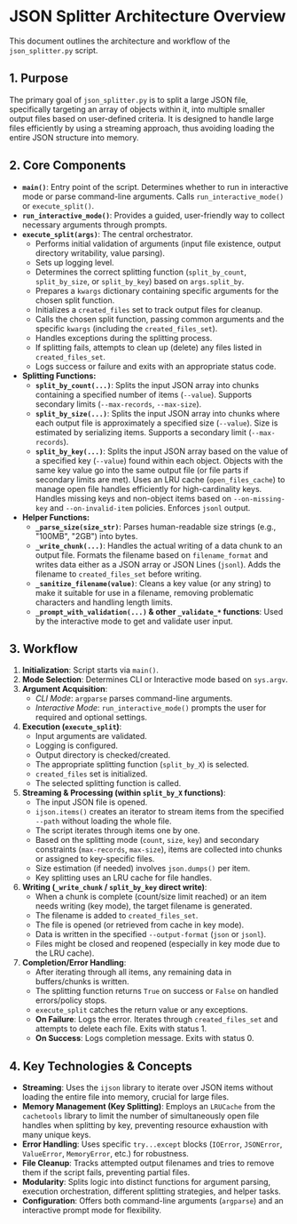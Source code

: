 # JSON Splitter Architecture Overview

This document outlines the architecture and workflow of the `json_splitter.py` script.

## 1. Purpose

The primary goal of `json_splitter.py` is to split a large JSON file, specifically targeting an array of objects within it, into multiple smaller output files based on user-defined criteria. It is designed to handle large files efficiently by using a streaming approach, thus avoiding loading the entire JSON structure into memory.

## 2. Core Components

-   **`main()`**: Entry point of the script. Determines whether to run in interactive mode or parse command-line arguments. Calls `run_interactive_mode()` or `execute_split()`.
-   **`run_interactive_mode()`**: Provides a guided, user-friendly way to collect necessary arguments through prompts.
-   **`execute_split(args)`**: The central orchestrator.
    -   Performs initial validation of arguments (input file existence, output directory writability, value parsing).
    -   Sets up logging level.
    -   Determines the correct splitting function (`split_by_count`, `split_by_size`, or `split_by_key`) based on `args.split_by`.
    -   Prepares a `kwargs` dictionary containing specific arguments for the chosen split function.
    -   Initializes a `created_files` set to track output files for cleanup.
    -   Calls the chosen split function, passing common arguments and the specific `kwargs` (including the `created_files_set`).
    -   Handles exceptions during the splitting process.
    -   If splitting fails, attempts to clean up (delete) any files listed in `created_files_set`.
    -   Logs success or failure and exits with an appropriate status code.
-   **Splitting Functions:**
    -   **`split_by_count(...)`**: Splits the input JSON array into chunks containing a specified number of items (`--value`). Supports secondary limits (`--max-records`, `--max-size`).
    -   **`split_by_size(...)`**: Splits the input JSON array into chunks where each output file is approximately a specified size (`--value`). Size is estimated by serializing items. Supports a secondary limit (`--max-records`).
    -   **`split_by_key(...)`**: Splits the input JSON array based on the value of a specified key (`--value`) found within each object. Objects with the same key value go into the same output file (or file parts if secondary limits are met). Uses an LRU cache (`open_files_cache`) to manage open file handles efficiently for high-cardinality keys. Handles missing keys and non-object items based on `--on-missing-key` and `--on-invalid-item` policies. Enforces `jsonl` output.
-   **Helper Functions:**
    -   **`_parse_size(size_str)`**: Parses human-readable size strings (e.g., "100MB", "2GB") into bytes.
    -   **`_write_chunk(...)`**: Handles the actual writing of a data chunk to an output file. Formats the filename based on `filename_format` and writes data either as a JSON array or JSON Lines (`jsonl`). Adds the filename to `created_files_set` before writing.
    -   **`_sanitize_filename(value)`**: Cleans a key value (or any string) to make it suitable for use in a filename, removing problematic characters and handling length limits.
    -   **`_prompt_with_validation(...)` & other `_validate_*` functions**: Used by the interactive mode to get and validate user input.

## 3. Workflow

1.  **Initialization**: Script starts via `main()`.
2.  **Mode Selection**: Determines CLI or Interactive mode based on `sys.argv`.
3.  **Argument Acquisition**:
    -   *CLI Mode*: `argparse` parses command-line arguments.
    -   *Interactive Mode*: `run_interactive_mode()` prompts the user for required and optional settings.
4.  **Execution (`execute_split`)**:
    -   Input arguments are validated.
    -   Logging is configured.
    -   Output directory is checked/created.
    -   The appropriate splitting function (`split_by_X`) is selected.
    -   `created_files` set is initialized.
    -   The selected splitting function is called.
5.  **Streaming & Processing (within `split_by_X` functions)**:
    -   The input JSON file is opened.
    -   `ijson.items()` creates an iterator to stream items from the specified `--path` without loading the whole file.
    -   The script iterates through items one by one.
    -   Based on the splitting mode (`count`, `size`, `key`) and secondary constraints (`max-records`, `max-size`), items are collected into chunks or assigned to key-specific files.
    -   Size estimation (if needed) involves `json.dumps()` per item.
    -   Key splitting uses an LRU cache for file handles.
6.  **Writing (`_write_chunk` / `split_by_key` direct write)**:
    -   When a chunk is complete (count/size limit reached) or an item needs writing (key mode), the target filename is generated.
    -   The filename is added to `created_files_set`.
    -   The file is opened (or retrieved from cache in key mode).
    -   Data is written in the specified `--output-format` (`json` or `jsonl`).
    -   Files might be closed and reopened (especially in key mode due to the LRU cache).
7.  **Completion/Error Handling**:
    -   After iterating through all items, any remaining data in buffers/chunks is written.
    -   The splitting function returns `True` on success or `False` on handled errors/policy stops.
    -   `execute_split` catches the return value or any exceptions.
    -   **On Failure**: Logs the error. Iterates through `created_files_set` and attempts to delete each file. Exits with status 1.
    -   **On Success**: Logs completion message. Exits with status 0.

## 4. Key Technologies & Concepts

-   **Streaming**: Uses the `ijson` library to iterate over JSON items without loading the entire file into memory, crucial for large files.
-   **Memory Management (Key Splitting)**: Employs an `LRUCache` from the `cachetools` library to limit the number of simultaneously open file handles when splitting by key, preventing resource exhaustion with many unique keys.
-   **Error Handling**: Uses specific `try...except` blocks (`IOError`, `JSONError`, `ValueError`, `MemoryError`, etc.) for robustness.
-   **File Cleanup**: Tracks attempted output filenames and tries to remove them if the script fails, preventing partial files.
-   **Modularity**: Splits logic into distinct functions for argument parsing, execution orchestration, different splitting strategies, and helper tasks.
-   **Configuration**: Offers both command-line arguments (`argparse`) and an interactive prompt mode for flexibility.
